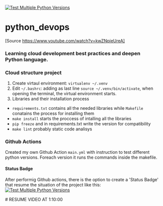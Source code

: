 [![Test Multiple Python Versions](https://github.com/flazzari/python_devops/actions/workflows/main.yml/badge.svg)](https://github.com/flazzari/python_devops/actions/workflows/main.yml)

# python_devops
[Source https://www.youtube.com/watch?v=kwZNpieUreA]

  ### Learning cloud development best practices and deepen Python language.

### Cloud structure project
1. Create virtaul environment: `virtualenv ~/.venv`
2. Edit `~/.bashrc`: adding as last line `source ~/.venv/bin/activate`, when opening the terminal, the virtual environment starts.
3. Libraries and their installation process
  - `requirements.txt` contains all the needed libraries while `Makefile` conatains the process for installing them
  - `make install` starts the proccess of intalling all the libraries
  - `pip freeze` and in requirements.txt write the version for compatibility
  - `make lint` probably static code analisys

### Github Actions

Created my own Github Action `main.yml` with instruction to test different python versions. Foreach version it runs the commands inside the makefile.

#### Status Badge
After performig Github actions, there is the option to create a 'Status Badge' that resume the situation of the project like this:
[![Test Multiple Python Versions](https://github.com/flazzari/python_devops/actions/workflows/main.yml/badge.svg)](https://github.com/flazzari/python_devops/actions/workflows/main.yml)


# RESUME VIDEO AT 1:10:00
